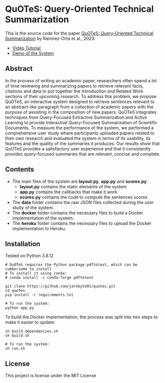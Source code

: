 # QuOTeS: Query-Oriented Technical Summarization

This is the source code for the paper [QuOTeS: Query-Oriented Technical Summarization](http://export.arxiv.org/abs/2306.11832) by Ramirez-Orta et al., 2023. 

* [Video Tutorial](https://www.youtube.com/watch?v=zR9XisDFQ7w)
* [Demo of the System](http://selene.research.cs.dal.ca:37639/)

## Abstract

In the process of writing an academic paper, researchers often spend a lot of time reviewing and summarizing papers to retrieve relevant facts, citations and data to put together the Introduction and Related Work sections of their upcoming research. To address this problem, we propose QuOTeS, an interactive system designed to retrieve sentences relevant to an abstract-like paragraph from a collection of academic papers with the purpose of assisting in the composition of new papers. QuOTeS integrates techniques from Query-Focused Extractive Summarization and Active Learning to provide Interactive Query-Focused Summarization of Scientific Documents. To measure the performance of the system, we performed a comprehensive user study where participants uploaded papers related to their own research and evaluated the system in terms of its usability, its features and the quality of the summaries it produces. Our results show that QuOTeS provides a satisfactory user experience and that it consistently provides query-focused summaries that are relevant, concise and complete.

## Contents

* The main files of the system are **layout.py**, **app.py** and **scores.py**:
  * **layout.py** contains the static elements of the system
  * **app.py** contains the callbacks that make it work
  * **scores.py** contains the code to compute the sentences scores
* The **data** folder contains the raw JSON files collected during the user study of the system.
* The **docker** folder contains the necessary files to build a Docker implementation of the system.
* The **heroku** folder contains the necessary files to upload the Docker implementation to Heroku.

## Installation

Tested on Python 3.8.12

    # QuOTeS requires the Python package pdftotext, which can be cumbersome to install
    # To install it using conda:
    # conda install -c conda-forge pdftotext

    git clone https://github.com/jarobyte91/quotes.git
    cd quotes
    pip install -r requirements.txt
    
    # To run the system:
    python app.py

To build the Docker implementation, the process was split into two steps to make it easier to update:

    sh build_dependencies.sh
    sh build.sh

    # To run the system:
    sh run.sh

## License

This project is license under the MIT License
